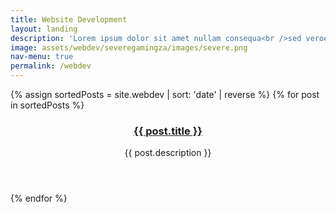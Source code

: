 ```yaml
---
title: Website Development
layout: landing
description: 'Lorem ipsum dolor sit amet nullam consequa<br />sed veroeros. tempus adipiscing nulla.'
image: assets/webdev/severegamingza/images/severe.png
nav-menu: true
permalink: /webdev
---
```


<section id="one" class="tiles">  
  {% assign sortedPosts = site.webdev | sort: 'date' | reverse %}
  {% for post in sortedPosts %}
  <article>
    <span class="image">
      <img src="{{ post.image }}" alt="" />
    </span>
    <header class="major">
      <h3><a href="{{ post.url  | relative_url }}" class="link">{{ post.title }}</a></h3>
      <p>{{ post.description }}</p>
    </header>
  </article>
  {% endfor %}
</section>